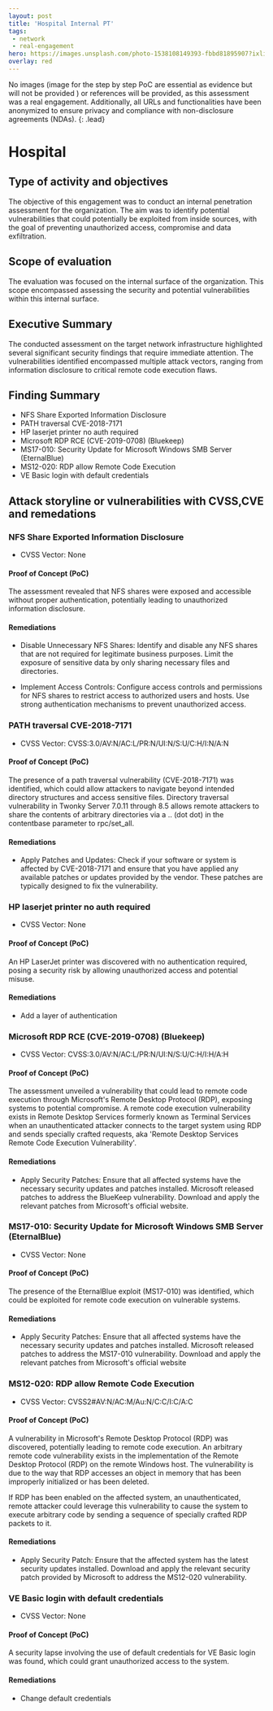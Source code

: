 ```yaml
---
layout: post
title: 'Hospital Internal PT'
tags:
 - network
 - real-engagement
hero: https://images.unsplash.com/photo-1538108149393-fbbd81895907?ixlib=rb-4.0.3&ixid=M3wxMjA3fDB8MHxwaG90by1wYWdlfHx8fGVufDB8fHx8fA%3D%3D&auto=format&fit=crop&w=1528&q=80
overlay: red
---
```


No images (image for the step by step PoC are essential as evidence but will not be provided
) or references will be provided, as this assessment was a real engagement. Additionally, all URLs and functionalities have been anonymized to ensure privacy and compliance with non-disclosure agreements (NDAs). {: .lead} <!--break-->

# Hospital

## Type of activity and objectives
The objective of this engagement was to conduct an internal penetration assessment for the organization. The aim was to identify potential vulnerabilities that could potentially be exploited from inside sources, with the goal of preventing unauthorized access, compromise and data exfiltration.
## Scope of evaluation
The evaluation was focused on the internal surface of the organization. This scope encompassed assessing the security and potential vulnerabilities within this internal surface.
## Executive Summary
The conducted assessment on the target network infrastructure highlighted several significant security findings that require immediate attention. 
The vulnerabilities identified encompassed multiple attack vectors, ranging from information disclosure to critical remote code execution flaws.
## Finding Summary
- NFS Share Exported Information Disclosure 
- PATH traversal CVE-2018-7171
- HP laserjet printer no auth required
- Microsoft RDP RCE (CVE-2019-0708) (Bluekeep)
- MS17-010: Security Update for Microsoft Windows SMB Server (EternalBlue)
- MS12-020: RDP allow Remote Code Execution
- VE Basic login with default credentials
## Attack storyline or vulnerabilities with CVSS,CVE and remedations
### NFS Share Exported Information Disclosure
- CVSS Vector: None
#### Proof of Concept (PoC) 
The assessment revealed that NFS shares were exposed and accessible without proper authentication, potentially leading to unauthorized information disclosure.
#### Remediations
- Disable Unnecessary NFS Shares: Identify and disable any NFS shares that are not required for legitimate business purposes. Limit the exposure of sensitive data by only sharing necessary files and directories.

- Implement Access Controls: Configure access controls and permissions for NFS shares to restrict access to authorized users and hosts. Use strong authentication mechanisms to prevent unauthorized access.
### PATH traversal CVE-2018-7171
- CVSS Vector: CVSS:3.0/AV:N/AC:L/PR:N/UI:N/S:U/C:H/I:N/A:N
#### Proof of Concept (PoC) 
The presence of a path traversal vulnerability (CVE-2018-7171) was identified, which could allow attackers to navigate beyond intended directory structures and access sensitive files.
Directory traversal vulnerability in Twonky Server 7.0.11 through 8.5 allows remote attackers to share the contents of arbitrary directories via a .. (dot dot) in the contentbase parameter to rpc/set_all.
#### Remediations
- Apply Patches and Updates: Check if your software or system is affected by CVE-2018-7171 and ensure that you have applied any available patches or updates provided by the vendor. These patches are typically designed to fix the vulnerability.
### HP laserjet printer no auth required
- CVSS Vector: None
#### Proof of Concept (PoC) 
An HP LaserJet printer was discovered with no authentication required, posing a security risk by allowing unauthorized access and potential misuse.
#### Remediations
- Add a layer of authentication
### Microsoft RDP RCE (CVE-2019-0708) (Bluekeep)
- CVSS Vector: CVSS:3.0/AV:N/AC:L/PR:N/UI:N/S:U/C:H/I:H/A:H
#### Proof of Concept (PoC) 
The assessment unveiled a vulnerability that could lead to remote code execution through Microsoft's Remote Desktop Protocol (RDP), exposing systems to potential compromise.
A remote code execution vulnerability exists in Remote Desktop Services formerly known as Terminal Services when an unauthenticated attacker connects to the target system using RDP and sends specially crafted requests, aka 'Remote Desktop Services Remote Code Execution Vulnerability'.

#### Remediations
- Apply Security Patches: Ensure that all affected systems have the necessary security updates and patches installed. Microsoft released patches to address the BlueKeep vulnerability. Download and apply the relevant patches from Microsoft's official website.
### MS17-010: Security Update for Microsoft Windows SMB Server (EternalBlue)
- CVSS Vector: None
#### Proof of Concept (PoC) 
The presence of the EternalBlue exploit (MS17-010) was identified, which could be exploited for remote code execution on vulnerable systems.
#### Remediations
- Apply Security Patches: Ensure that all affected systems have the necessary security updates and patches installed. Microsoft released patches to address the MS17-010 vulnerability. Download and apply the relevant patches from Microsoft's official website
### MS12-020: RDP allow Remote Code Execution
- CVSS Vector: CVSS2#AV:N/AC:M/Au:N/C:C/I:C/A:C
#### Proof of Concept (PoC) 
A vulnerability in Microsoft's Remote Desktop Protocol (RDP) was discovered, potentially leading to remote code execution.
An arbitrary remote code vulnerability exists in the implementation of the Remote Desktop Protocol (RDP) on the remote Windows host. The vulnerability is due to the way that RDP accesses an object in memory that has been improperly initialized or has been deleted.

If RDP has been enabled on the affected system, an unauthenticated, remote attacker could leverage this vulnerability to cause the system to execute arbitrary code by sending a sequence of specially crafted RDP packets to it.
#### Remediations
- Apply Security Patch: Ensure that the affected system has the latest security updates installed. Download and apply the relevant security patch provided by Microsoft to address the MS12-020 vulnerability.
### VE Basic login with default credentials
- CVSS Vector: None
#### Proof of Concept (PoC) 
A security lapse involving the use of default credentials for VE Basic login was found, which could grant unauthorized access to the system.
#### Remediations
- Change default credentials
